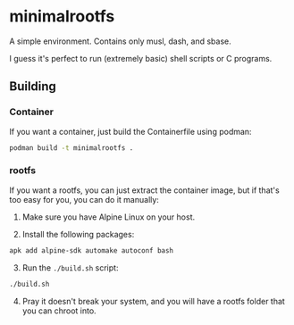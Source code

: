 # minimalrootfs

A simple environment. Contains only musl, dash, and sbase.

I guess it's perfect to run (extremely basic) shell scripts or C programs.

## Building

### Container

If you want a container, just build the Containerfile using podman:

```sh
podman build -t minimalrootfs .
```

### rootfs

If you want a rootfs, you can just extract the container image, but if that's too easy for you, you can do it manually:

1. Make sure you have Alpine Linux on your host.

2. Install the following packages:

```sh
apk add alpine-sdk automake autoconf bash
```

3. Run the `./build.sh` script:

```sh
./build.sh
```

4. Pray it doesn't break your system, and you will have a rootfs folder that you can chroot into.
